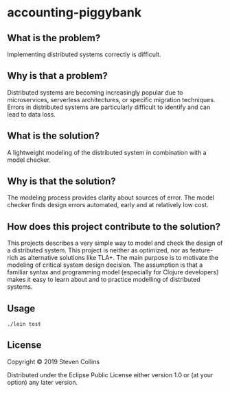 # accounting-piggybank

## What is the problem?
Implementing distributed systems correctly is difficult.
## Why is that a problem?
Distributed systems are becoming increasingly popular due to microservices, serverless architectures, or specific migration techniques. Errors in distributed systems are particularly difficult to identify and can lead to data loss.
## What is the solution?
A lightweight modeling of the distributed system in combination with a model checker.
## Why is that the solution?
The modeling process provides clarity about sources of error. The model checker finds design errors automated, early and at relatively low cost.
## How does this project contribute to the solution?
This projects describes a very simple way to model and check the design of a distributed system. This project is neither as optimized, nor as feature-rich as alternative solutions like TLA+. The main purpose is to motivate the modeling of critical system design decision. The assumption is that a familiar syntax and programming model (especially for Clojure developers) makes it easy to learn about and to practice modelling of distributed systems.

## Usage

```
./lein test
```

## License

Copyright © 2019 Steven Collins

Distributed under the Eclipse Public License either version 1.0 or (at
your option) any later version.

